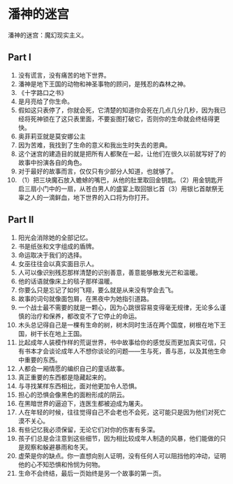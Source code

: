 # 潘神的迷宫

潘神的迷宫：魔幻现实主义。




## Part I


1. 没有谎言，没有痛苦的地下世界。
2. 潘神是地下王国的动物和神圣事物的顾问，是残忍的森林之神。
3. 《十字路口之书》
4. 是月亮给了你生命。
5. 假如这只表停了，你就会死，它清楚的知道你会死在几点几分几秒，因为我已经将死神锁在了这只表里面，不要妄图打破它，否则你的生命就会终结得更快。
6. 奥菲莉亚就是莫安娜公主
7. 因为苦难，我找到了生命的意义和我出生时失去的恩典。
8. 这个迷宫的建造目的就是把所有人都聚在一起，让他们在很久以前就写好了的故事中扮演各自的角色。
9. 对于最好的故事而言，仅仅只有少部分人知道，也就够了。
10. （1）把三块魔石放入蟾蜍的嘴巴，从他的肚里取回金钥匙。（2）用金钥匙开启三扇小门中的一扇，从苍白男人的盛宴上取回银匕首（3）用银匕首献祭无辜之人的一滴鲜血，地下世界的入口将为你打开。


## Part II 


1. 阳光会消除她的全部记忆。
2. 书是纸张和文字组成的盾牌。
3. 命运取决于我们的选择。
4. 女巫往往会以真实面目示人。
5. 人可以像识别残忍那样清楚的识别善意，善意能够散发光芒和温暖。
6. 他的话语就像床上的毯子那样温暖。
7. 你要么只是忘记了如何飞翔，要么就是从来没有学会去飞。
8. 故事的词句就像面包屑，在黑夜中为她指引道路。
9. 一个战士最不需要的就是一颗心，因为心跳很容易变得毫无规律，无论多么谨慎的治疗和保养，都改变不了它停止的命运。
10. 木头总记得自己是一棵有生命的树，树木同时生活在两个国度，树根在地下王国，树干长在地上王国。
11. 比起成年人装模作样的荒诞世界，书中故事给你的感觉反而更加真实可信，只有书本才会谈论成年人不想你谈论的问题——生与死，善与恶，以及其他生命中重要的东西。
12. 人都会一厢情愿的编织自己的童话故事。
13. 真正重要的东西都是隐藏起来的。
14. 与寻找某样东西相比，面对他更加令人恐惧。
15. 担心的恐惧会像黑色的面粉形成的阴云。
16. 在黑暗世界的逼迫下，连医生都被迫成为屠夫。
17. 人在年轻的时候，往往觉得自己不会老也不会死，这可能只是因为他们对死亡漠不关心。
18. 有些记忆我必须保留，无论它们对你的伤害有多深。
19. 孩子们总是会注意到这些细节，因为相比较成年人制造的风暴，他们能做的只是观察和躲避暴雨和冬天。
20. 虚荣是你的缺点。你一直想向别人证明，没有任何人可以阻挡他的冲动，证明他的心不知恐惧和怜悯为何物。
21. 生命不会终结，最后一页始终是另一个故事的第一页。
